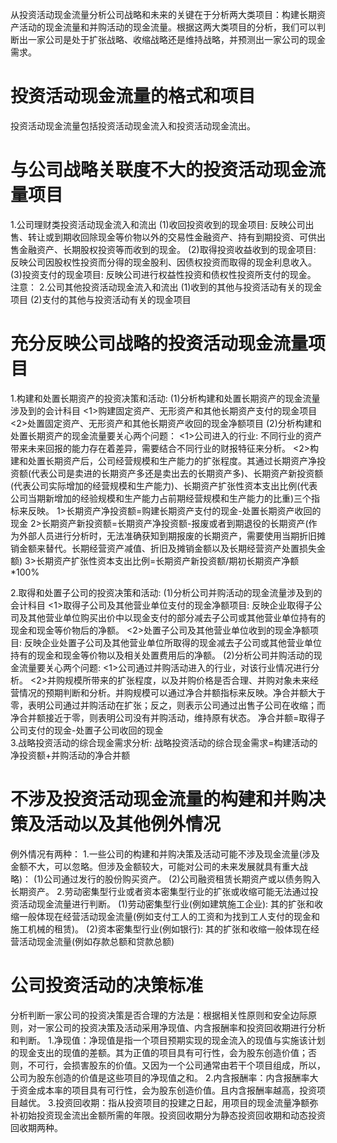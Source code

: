 从投资活动现金流量分析公司战略和未来的关键在于分析两大类项目：构建长期资产活动的现金流量和并购活动的现金流量。根据这两大类项目的分析，我们可以判断出一家公司是处于扩张战略、收缩战略还是维持战略，并预测出一家公司的现金需求。
# 投资活动现金流量的格式和项目
  投资活动现金流量包括投资活动现金流入和投资活动现金流出。
# 与公司战略关联度不大的投资活动现金流量项目
  1.公司理财类投资活动现金流入和流出
    (1)收回投资收到的现金项目: 反映公司出售、转让或到期收回除现金等价物以外的交易性金融资产、持有到期投资、可供出售金融资产、长期股权投资等而收到的现金。
    (2)取得投资收益收到的现金项目: 反映公司因股权性投资而分得的现金股利、因债权投资而取得的现金利息收入。
    (3)投资支付的现金项目: 反映公司进行权益性投资和债权性投资所支付的现金。
    注意：
  2.公司其他投资活动现金流入和流出
    (1)收到的其他与投资活动有关的现金项目
    (2)支付的其他与投资活动有关的现金项目
    
# 充分反映公司战略的投资活动现金流量项目
  1.构建和处置长期资产的投资决策和活动:
    (1)分析构建和处置长期资产的现金流量涉及到的会计科目
      <1>购建固定资产、无形资产和其他长期资产支付的现金项目
      <2>处置固定资产、无形资产和其他长期资产收回的现金净额项目
    (2)分析构建和处置长期资产的现金流量要关心两个问题：
      <1>公司进入的行业: 不同行业的资产带来未来回报的能力存在着差异，需要结合不同行业的财报特征来分析。
      <2>构建和处置长期资产后，公司经营规模和生产能力的扩张程度。其通过长期资产净投资额(代表公司是卖进的长期资产多还是卖出去的长期资产多)、长期资产新投资额(代表公司实际增加的经营规模和生产能力)、长期资产扩张性资本支出比例(代表公司当期新增加的经验规模和生产能力占前期经营规模和生产能力的比重)三个指标来反映。
        1>长期资产净投资额=购建长期资产支付的现金-处置长期资产收回的现金
        2>长期资产新投资额=长期资产净投资额-报废或者到期退役的长期资产(作为外部人员进行分析时，无法准确获知到期报废的长期资产，需要使用当期折旧摊销金额来替代。长期经营资产减值、折旧及摊销金额以及长期经营资产处置损失金额)
        3>长期资产扩张性资本支出比例=长期资产新投资额/期初长期资产净额*100% 
          
  2.取得和处置子公司的投资决策和活动:
    (1)分析公司并购活动的现金流量涉及到的会计科目
      <1>取得子公司及其他营业单位支付的现金净额项目: 反映企业取得子公司及其他营业单位购买出价中以现金支付的部分减去子公司或其他营业单位持有的现金和现金等价物后的净额。
      <2>处置子公司及其他营业单位收到的现金净额项目: 反映企业处置子公司及其他营业单位所取得的现金减去子公司或其他营业单位持有的现金和现金等价物以及相关处置费用后的净额。
    (2)分析公司并购活动的现金流量要关心两个问题:
      <1>公司通过并购活动进入的行业，对该行业情况进行分析。
      <2>并购规模所带来的扩张程度，以及并购价格是否合理、并购对象未来经营情况的预期判断和分析。并购规模可以通过净合并额指标来反映。净合并额大于零，表明公司通过并购活动在扩张；反之，则表示公司通过出售子公司在收缩；而净合并额接近于零，则表明公司没有并购活动，维持原有状态。
        净合并额=取得子公司支付的现金-处置子公司收回的现金  
  3.战略投资活动的综合现金需求分析:
    战略投资活动的综合现金需求=构建活动的净投资额+并购活动的净合并额
# 不涉及投资活动现金流量的构建和并购决策及活动以及其他例外情况
  例外情况有两种：
  1.一些公司的构建和并购决策及活动可能不涉及现金流量(涉及金额不大，可以忽略。但涉及金额较大，可能对公司的未来发展就具有重大战略)：
    (1)公司通过发行的股份购买资产。
    (2)公司融资租赁长期资产或以债务购入长期资产。
  2.劳动密集型行业或者资本密集型行业的扩张或收缩可能无法通过投资活动现金流量进行判断。
    (1)劳动密集型行业(例如建筑施工企业): 其的扩张和收缩一般体现在经营活动现金流量(例如支付工人的工资和为找到工人支付的现金和施工机械的租赁)。 
    (2)资本密集型行业(例如银行):  其的扩张和收缩一般体现在经营活动现金流量(例如存款总额和贷款总额)
    
# 公司投资活动的决策标准
  分析判断一家公司的投资决策是否合理的方法是：根据相关性原则和安全边际原则，对一家公司的投资决策及活动采用净现值、内含报酬率和投资回收期进行分析和判断。
  1.净现值：净现值是指一个项目预期实现的现金流入的现值与实施该计划的现金支出的现值的差额。其为正值的项目具有可行性，会为股东创造价值；否则，不可行，会损害股东的价值。又因为一个公司通常由若干个项目组成，所以，公司为股东创造的价值是这些项目的净现值之和。
  2.内含报酬率：内含报酬率大于资金成本率的项目具有可行性，会为股东创造价值。且内含报酬率越高，投资项目越优。
  3.投资回收期：指从投资项目的投建之日起，用项目的现金流量净额弥补初始投资现金流出金额所需的年限。投资回收期分为静态投资回收期和动态投资回收期两种。